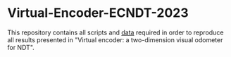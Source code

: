 # Virtual-Encoder-ECNDT-2023

This repository contains all scripts and <a href="https://drive.google.com/drive/folders/1IEDjHuvrFpMRdltmPRAk1uatcMgQzyiS?usp=share_link">data</a> required in order to reproduce all results presented in "Virtual encoder: a two-dimension visual odometer for NDT".
